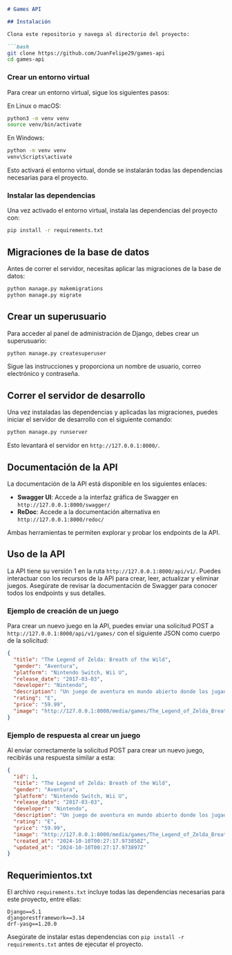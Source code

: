 
```md
# Games API

## Instalación

Clona este repositorio y navega al directorio del proyecto:

```bash
git clone https://github.com/JuanFelipe29/games-api
cd games-api
```

### Crear un entorno virtual

Para crear un entorno virtual, sigue los siguientes pasos:

En Linux o macOS:

```bash
python3 -m venv venv
source venv/bin/activate
```

En Windows:

```bash
python -m venv venv
venv\Scripts\activate
```

Esto activará el entorno virtual, donde se instalarán todas las dependencias necesarias para el proyecto.

### Instalar las dependencias

Una vez activado el entorno virtual, instala las dependencias del proyecto con:

```bash
pip install -r requirements.txt
```

## Migraciones de la base de datos

Antes de correr el servidor, necesitas aplicar las migraciones de la base de datos:

```bash
python manage.py makemigrations
python manage.py migrate
```

## Crear un superusuario

Para acceder al panel de administración de Django, debes crear un superusuario:

```bash
python manage.py createsuperuser
```

Sigue las instrucciones y proporciona un nombre de usuario, correo electrónico y contraseña.

## Correr el servidor de desarrollo

Una vez instaladas las dependencias y aplicadas las migraciones, puedes iniciar el servidor de desarrollo con el siguiente comando:

```bash
python manage.py runserver
```

Esto levantará el servidor en `http://127.0.0.1:8000/`.

## Documentación de la API

La documentación de la API está disponible en los siguientes enlaces:

- **Swagger UI**: Accede a la interfaz gráfica de Swagger en `http://127.0.0.1:8000/swagger/`
- **ReDoc**: Accede a la documentación alternativa en `http://127.0.0.1:8000/redoc/`

Ambas herramientas te permiten explorar y probar los endpoints de la API.

## Uso de la API

La API tiene su versión 1 en la ruta `http://127.0.0.1:8000/api/v1/`. Puedes interactuar con los recursos de la API para crear, leer, actualizar y eliminar juegos. Asegúrate de revisar la documentación de Swagger para conocer todos los endpoints y sus detalles.

### Ejemplo de creación de un juego

Para crear un nuevo juego en la API, puedes enviar una solicitud POST a `http://127.0.0.1:8000/api/v1/games/` con el siguiente JSON como cuerpo de la solicitud:

```json
{
  "title": "The Legend of Zelda: Breath of the Wild",
  "gender": "Aventura",
  "platform": "Nintendo Switch, Wii U",
  "release_date": "2017-03-03",
  "developer": "Nintendo",
  "description": "Un juego de aventura en mundo abierto donde los jugadores exploran el reino de Hyrule.",
  "rating": "E",
  "price": "59.99",
  "image": "http://127.0.0.1:8000/media/games/The_Legend_of_Zelda_Breath_of_the_Wild.jpg"
}
```

### Ejemplo de respuesta al crear un juego

Al enviar correctamente la solicitud POST para crear un nuevo juego, recibirás una respuesta similar a esta:

```json
{
  "id": 1,
  "title": "The Legend of Zelda: Breath of the Wild",
  "gender": "Aventura",
  "platform": "Nintendo Switch, Wii U",
  "release_date": "2017-03-03",
  "developer": "Nintendo",
  "description": "Un juego de aventura en mundo abierto donde los jugadores exploran el reino de Hyrule.",
  "rating": "E",
  "price": "59.99",
  "image": "http://127.0.0.1:8000/media/games/The_Legend_of_Zelda_Breath_of_the_Wild.jpg",
  "created_at": "2024-10-10T00:27:17.973858Z",
  "updated_at": "2024-10-10T00:27:17.973897Z"
}
```

## Requerimientos.txt

El archivo `requirements.txt` incluye todas las dependencias necesarias para este proyecto, entre ellas:

```
Django==5.1
djangorestframework==3.14
drf-yasg==1.20.0
```

Asegúrate de instalar estas dependencias con `pip install -r requirements.txt` antes de ejecutar el proyecto.
```

